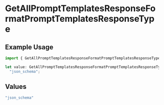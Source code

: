 # GetAllPromptTemplatesResponseFormatPromptTemplatesResponseType

## Example Usage

```typescript
import { GetAllPromptTemplatesResponseFormatPromptTemplatesResponseType } from "@orq-ai/node/models/operations";

let value: GetAllPromptTemplatesResponseFormatPromptTemplatesResponseType =
  "json_schema";
```

## Values

```typescript
"json_schema"
```
